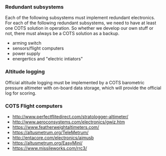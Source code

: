 ### Redundant subsystems
Each of the following subsystems must implement redundant electronics. For each of the following redundant subsystems, we need to have at least one COTS solution in operation. So whether we develop our own stuff or not, there must always be a COTS solution as a backup.

* arming switch
* sensors/flight computers
* power supply
* energertics and "electric intiators"


### Altitude logging
Official altitude logging must be implemented by a COTS barometric pressure altimeter with on-board data storage, which will provide the official log for scoring. 

### COTS Flight computers
* http://www.perfectflitedirect.com/stratologger-altimeter/
* http://www.aeroconsystems.com/electronics/gwiz.htm
* https://www.featherweightaltimeters.com/
* https://altusmetrum.org/TeleMetrum/
* http://entacore.com/electronics/aimusb
* https://altusmetrum.org/EasyMini/
* https://www.missileworks.com/rrc3/
